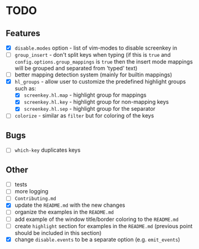 # TODO

## Features

- [x] `disable.modes` option - list of vim-modes to disable screenkey in
- [ ] `group_insert` - don't split keys when typing (if
  this is `true` and `config.options.group_mappings` is `true` then the
  insert mode mappings will be grouped and separated from 'typed' text)
- [ ] better mapping detection system (mainly for builtin mappings)
- [x] `hl_groups` - allow user to customize the predefined highlight groups such as:
  - [x] `screenkey.hl.map` - highlight group for mappings
  - [x] `screenkey.hl.key` - highlight group for non-mapping keys
  - [x] `screenkey.hl.sep` - highlight group for the separator
- [ ] `colorize` - similar as `filter` but for coloring of the keys

## Bugs

- [ ] `which-key` duplicates keys

## Other

- [ ] tests
- [ ] more logging
- [ ] `Contributing.md`
- [x] update the `README.md` with the new changes
- [ ] organize the examples in the `README.md`
- [ ] add example of the window title/border coloring to the `README.md`
- [ ] create `highlight` section for examples in the `README.md` (previous point should be included in this section)
- [x] change `disable.events` to be a separate option (e.g. `emit_events`)
